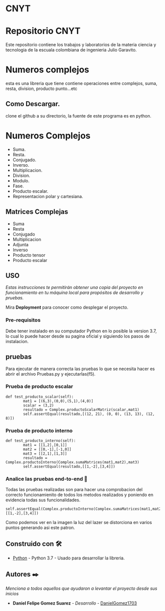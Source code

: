 # CNYT

# Repositorio CNYT

Este repositorio contiene los trabajos y laboratorios de la materia ciencia y  tecnologia  de la escuala colombiana de ingenieria Julio Garavito.


# Numeros complejos

esta es una libreria que tiene contiene operaciones entre complejos, suma, resta, division, producto punto...etc


## Como Descargar.
clone el github a su directorio, la fuente de este programa es en python.

# Numeros Complejos
* Suma.
* Resta.
* Conjugado.
* Inverso.
* Multiplicacion.
* Division.
* Modulo.
* Fase.
* Producto escalar.
* Representacion polar y cartesiana.
## Matrices Complejas
* Suma
* Resta
* Conjugado
* Multiplicacion
* Adjunta
* Inverso
* Producto tensor
* Producto escalar

## USO

_Estas instrucciones te permitirán obtener una copia del proyecto en funcionamiento en tu máquina local para propósitos de desarrollo y pruebas._

Mira **Deployment** para conocer como desplegar el proyecto.

### Pre-requisitos 

Debe tener instalado en su computador Python en lo posible la version 3.7, lo cual lo puede hacer desde su pagina oficial y siguiendo los pasos de instalacion.

## pruebas 
Para ejecutar de manera correcta las pruebas lo que se necesita hacer es abrir el archivo Pruebas.py y ejecutarlas(f5).

### Prueba de producto escalar
```
def test_producto_scalar(self):
        mat1 = [(6,3),(0,0),(5,1),(4,0)]
        scalar = (3,2)
        resultado = Complex.productoScalarMatriz(scalar,mat1)
        self.assertEqual(resultado,[(12, 21), (0, 0), (13, 13), (12, 8)])
```
### Prueba de producto interno
```
def test_producto_interno(self):
        mat1 = [[1,2],[0,1]]
        mat2 = [[0,-1],[-1,0]]
        mat3 = [[2,1],[1,3]]
        resultado = Complex.productoInterno(Complex.sumaMatrices(mat1,mat2),mat3)
        self.assertEqual(resultado,[[1,-2],[3,4]])
```
### Analice las pruebas end-to-end 🔩

Todas las pruebas realizadas son para hacer una comprobacion del correcto funcionamienito de todos los metodos realizados y poniendo en evidencia todas sus funcionalidades.

```
self.assertEqual(Complex.productoInterno(Complex.sumaMatrices(mat1,mat2),mat3),[[1,-2],[3,4]])
```

Como podemos ver en la imagen la luz del lazer se distorciona en varios puntos generando asi este patron.

## Construido con 🛠️

* [Python](https://www.python.org/) - Python 3.7 - Usado para desarrollar la libreria.

## Autores ✒️

_Menciona a todos aquellos que ayudaron a levantar el proyecto desde sus inicios_

* **Daniel Felipe Gomez Suarez** - *Desarrollo* - [DanielGomez1703](https://github.com/danielGomez1703/CNYT)
